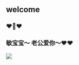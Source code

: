 ## welcome 

### ❤️🐷❤️

### 敏宝宝～ 老公爱你～❤️️️️️️️️️️❤️

![](https://m-l.oss-cn-hangzhou.aliyuncs.com/love.png)